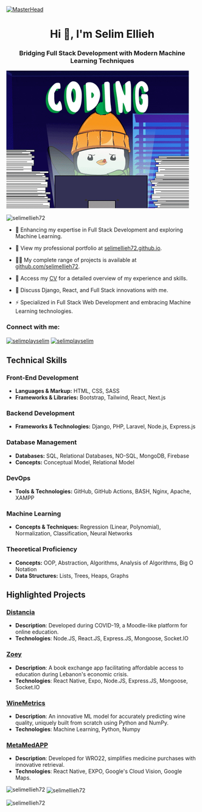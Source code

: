 [![MasterHead](https://i.imgur.com/FOQjFd7.jpg)](https://selimellieh.me)
<h1 align="center">Hi 👋, I'm Selim Ellieh</h1>
<h3 align="center">Bridging Full Stack Development with Modern Machine Learning Techniques</h3>

<img style="margin: 0 auto;" src="https://github.com/selimellieh72/selimellieh72/blob/main/giphy.gif?raw=true"/> 

<p align="left"> <img src="https://komarev.com/ghpvc/?username=selimellieh72&label=Profile%20views&color=0e75b6&style=flat" alt="selimellieh72" /> </p>

- 🌱 Enhancing my expertise in Full Stack Development and exploring Machine Learning.

- 📁 View my professional portfolio at [selimellieh72.github.io](https://selimellieh72.github.io).

- 👨‍💻 My complete range of projects is available at [github.com/selimellieh72](https://github.com/selimellieh72/selimellieh72/).

- 📄 Access my [CV](https://github.com/selimellieh72/selimellieh72/blob/main/selim%20ellieh's%20cv.pdf) for a detailed overview of my experience and skills.
 
- 💬 Discuss Django, React, and Full Stack innovations with me.

- ⚡ Specialized in Full Stack Web Development and embracing Machine Learning technologies.





<h3 align="left">Connect with me:</h3>

<p align="left">
 <a href="https://www.twitter.com/selim_ellieh" target="blank"><img align="center" src="https://github.com/rahuldkjain/github-profile-readme-generator/blob/master/src/images/icons/Social/twitter.svg" alt="selimplayselim" height="30" width="40" /></a>
<a href="https://www.hackerrank.com/selimplayselim" target="blank"><img align="center" src="https://raw.githubusercontent.com/rahuldkjain/github-profile-readme-generator/master/src/images/icons/Social/hackerrank.svg" alt="selimplayselim" height="30" width="40" /></a>
</p>

## Technical Skills

### Front-End Development
- **Languages & Markup:** HTML, CSS, SASS
- **Frameworks & Libraries:** Bootstrap, Tailwind, React, Next.js

### Backend Development
- **Frameworks & Technologies:** Django, PHP, Laravel, Node.js, Express.js

### Database Management
- **Databases:** SQL, Relational Databases, NO-SQL, MongoDB, Firebase
- **Concepts:** Conceptual Model, Relational Model

### DevOps
- **Tools & Technologies:** GitHub, GitHub Actions, BASH, Nginx, Apache, XAMPP

### Machine Learning
- **Concepts & Techniques:** Regression (Linear, Polynomial), Normalization, Classification, Neural Networks

### Theoretical Proficiency
- **Concepts:** OOP, Abstraction, Algorithms, Analysis of Algorithms, Big O Notation
- **Data Structures:** Lists, Trees, Heaps, Graphs

## Highlighted Projects

### [Distancia](https://github.com/selimellieh72/Distancia)
- **Description**: Developed during COVID-19, a Moodle-like platform for online education.
- **Technologies**: Node.JS, React.JS, Express.JS, Mongoose, Socket.IO

### [Zoey](https://github.com/Posenega/Zoey)
- **Description**: A book exchange app facilitating affordable access to education during Lebanon's economic crisis.
- **Technologies**: React Native, Expo, Node.JS, Express.JS, Mongoose, Socket.IO
  
### [WineMetrics](https://github.com/selimellieh72/WineMetrics)
- **Description**: An innovative ML model for accurately predicting wine quality, uniquely built from scratch using Python and NumPy.
- **Technologies**: Machine Learning, Python, Numpy

### [MetaMedAPP](https://github.com/selimellieh72/MetaMedApp)
- **Description**: Developed for WRO22, simplifies medicine purchases with innovative retrieval.
- **Technologies**: React Native, EXPO, Google's Cloud Vision, Google Maps.


<p><img align="left" src="https://github-readme-stats.vercel.app/api/top-langs?username=selimellieh72&show_icons=true&locale=en&layout=compact" alt="selimellieh72" /></p>

<p>&nbsp;<img align="center" src="https://github-readme-stats.vercel.app/api?username=selimellieh72&show_icons=true&locale=en" alt="selimellieh72" /></p>

<p><img align="center" src="https://github-readme-streak-stats.herokuapp.com/?user=selimellieh72&" alt="selimellieh72" /></p>
